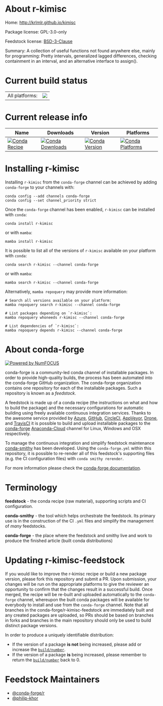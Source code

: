 About r-kimisc
==============

Home: http://krlmlr.github.io/kimisc

Package license: GPL-3.0-only

Feedstock license: [BSD-3-Clause](https://github.com/conda-forge/r-kimisc-feedstock/blob/main/LICENSE.txt)

Summary: A collection of useful functions not found anywhere else, mainly for programming: Pretty intervals, generalized lagged differences, checking containment in an interval, and an alternative interface to assign().

Current build status
====================


<table><tr><td>All platforms:</td>
    <td>
      <a href="https://dev.azure.com/conda-forge/feedstock-builds/_build/latest?definitionId=2295&branchName=main">
        <img src="https://dev.azure.com/conda-forge/feedstock-builds/_apis/build/status/r-kimisc-feedstock?branchName=main">
      </a>
    </td>
  </tr>
</table>

Current release info
====================

| Name | Downloads | Version | Platforms |
| --- | --- | --- | --- |
| [![Conda Recipe](https://img.shields.io/badge/recipe-r--kimisc-green.svg)](https://anaconda.org/conda-forge/r-kimisc) | [![Conda Downloads](https://img.shields.io/conda/dn/conda-forge/r-kimisc.svg)](https://anaconda.org/conda-forge/r-kimisc) | [![Conda Version](https://img.shields.io/conda/vn/conda-forge/r-kimisc.svg)](https://anaconda.org/conda-forge/r-kimisc) | [![Conda Platforms](https://img.shields.io/conda/pn/conda-forge/r-kimisc.svg)](https://anaconda.org/conda-forge/r-kimisc) |

Installing r-kimisc
===================

Installing `r-kimisc` from the `conda-forge` channel can be achieved by adding `conda-forge` to your channels with:

```
conda config --add channels conda-forge
conda config --set channel_priority strict
```

Once the `conda-forge` channel has been enabled, `r-kimisc` can be installed with `conda`:

```
conda install r-kimisc
```

or with `mamba`:

```
mamba install r-kimisc
```

It is possible to list all of the versions of `r-kimisc` available on your platform with `conda`:

```
conda search r-kimisc --channel conda-forge
```

or with `mamba`:

```
mamba search r-kimisc --channel conda-forge
```

Alternatively, `mamba repoquery` may provide more information:

```
# Search all versions available on your platform:
mamba repoquery search r-kimisc --channel conda-forge

# List packages depending on `r-kimisc`:
mamba repoquery whoneeds r-kimisc --channel conda-forge

# List dependencies of `r-kimisc`:
mamba repoquery depends r-kimisc --channel conda-forge
```


About conda-forge
=================

[![Powered by
NumFOCUS](https://img.shields.io/badge/powered%20by-NumFOCUS-orange.svg?style=flat&colorA=E1523D&colorB=007D8A)](https://numfocus.org)

conda-forge is a community-led conda channel of installable packages.
In order to provide high-quality builds, the process has been automated into the
conda-forge GitHub organization. The conda-forge organization contains one repository
for each of the installable packages. Such a repository is known as a *feedstock*.

A feedstock is made up of a conda recipe (the instructions on what and how to build
the package) and the necessary configurations for automatic building using freely
available continuous integration services. Thanks to the awesome service provided by
[Azure](https://azure.microsoft.com/en-us/services/devops/), [GitHub](https://github.com/),
[CircleCI](https://circleci.com/), [AppVeyor](https://www.appveyor.com/),
[Drone](https://cloud.drone.io/welcome), and [TravisCI](https://travis-ci.com/)
it is possible to build and upload installable packages to the
[conda-forge](https://anaconda.org/conda-forge) [Anaconda-Cloud](https://anaconda.org/)
channel for Linux, Windows and OSX respectively.

To manage the continuous integration and simplify feedstock maintenance
[conda-smithy](https://github.com/conda-forge/conda-smithy) has been developed.
Using the ``conda-forge.yml`` within this repository, it is possible to re-render all of
this feedstock's supporting files (e.g. the CI configuration files) with ``conda smithy rerender``.

For more information please check the [conda-forge documentation](https://conda-forge.org/docs/).

Terminology
===========

**feedstock** - the conda recipe (raw material), supporting scripts and CI configuration.

**conda-smithy** - the tool which helps orchestrate the feedstock.
                   Its primary use is in the construction of the CI ``.yml`` files
                   and simplify the management of *many* feedstocks.

**conda-forge** - the place where the feedstock and smithy live and work to
                  produce the finished article (built conda distributions)


Updating r-kimisc-feedstock
===========================

If you would like to improve the r-kimisc recipe or build a new
package version, please fork this repository and submit a PR. Upon submission,
your changes will be run on the appropriate platforms to give the reviewer an
opportunity to confirm that the changes result in a successful build. Once
merged, the recipe will be re-built and uploaded automatically to the
`conda-forge` channel, whereupon the built conda packages will be available for
everybody to install and use from the `conda-forge` channel.
Note that all branches in the conda-forge/r-kimisc-feedstock are
immediately built and any created packages are uploaded, so PRs should be based
on branches in forks and branches in the main repository should only be used to
build distinct package versions.

In order to produce a uniquely identifiable distribution:
 * If the version of a package **is not** being increased, please add or increase
   the [``build/number``](https://docs.conda.io/projects/conda-build/en/latest/resources/define-metadata.html#build-number-and-string).
 * If the version of a package **is** being increased, please remember to return
   the [``build/number``](https://docs.conda.io/projects/conda-build/en/latest/resources/define-metadata.html#build-number-and-string)
   back to 0.

Feedstock Maintainers
=====================

* [@conda-forge/r](https://github.com/conda-forge/r/)
* [@philip-khor](https://github.com/philip-khor/)

